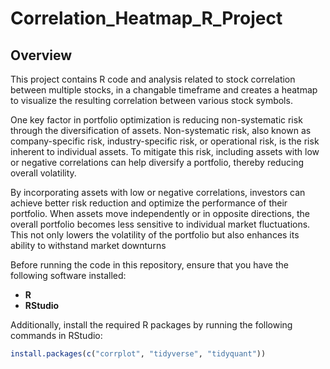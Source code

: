 # Correlation_Heatmap_R_Project

## Overview

This project contains R code and analysis related to stock correlation between multiple stocks, in a changable timeframe and creates a heatmap to visualize the resulting correlation between various stock symbols.

One key factor in portfolio optimization is reducing non-systematic risk through the diversification of assets. Non-systematic risk, also known as company-specific risk, industry-specific risk, or operational risk, is the risk inherent to individual assets. To mitigate this risk, including assets with low or negative correlations can help diversify a portfolio, thereby reducing overall volatility.

By incorporating assets with low or negative correlations, investors can achieve better risk reduction and optimize the performance of their portfolio. When assets move independently or in opposite directions, the overall portfolio becomes less sensitive to individual market fluctuations. This not only lowers the volatility of the portfolio but also enhances its ability to withstand market downturns

Before running the code in this repository, ensure that you have the following software installed:

- **R** 
- **RStudio**

Additionally, install the required R packages by running the following commands in RStudio:

```r
install.packages(c("corrplot", "tidyverse", "tidyquant"))
